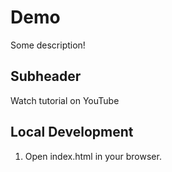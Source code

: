 # Demo

Some description!


## Subheader



Watch tutorial on YouTube


## Local Development


1. Open index.html in your browser.
